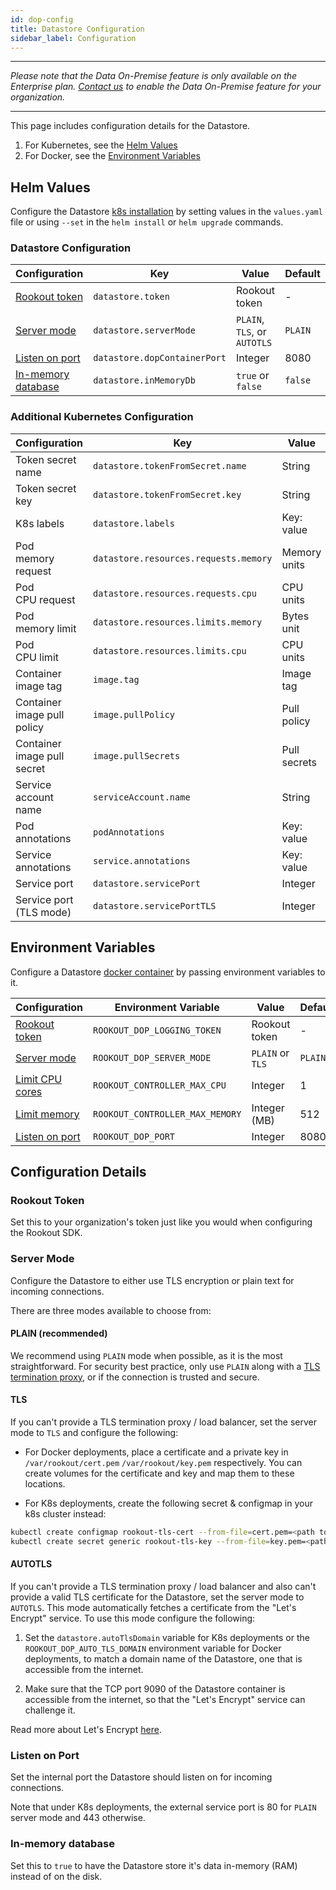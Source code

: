 ```yaml
---
id: dop-config
title: Datastore Configuration
sidebar_label: Configuration
---
```


---

*Please note that the Data On-Premise feature is only available on the Enterprise plan. [Contact us](https://www.rookout.com/company/contact) to enable the Data On-Premise feature for your organization.*

---

This page includes configuration details for the Datastore.

1. For Kubernetes, see the [Helm Values](#helm-values)
2. For Docker, see the [Environment Variables](#environment-variables)

## Helm Values

Configure the Datastore [k8s installation](dop-install.md#kubernetes) by setting values in the `values.yaml` file or using `--set` in the `helm install` or `helm upgrade` commands.

### Datastore Configuration

| Configuration                                         | Key                          | Value                        | Default |
| ---                                                   | ---                          | ---                          | ---     |
| [Rookout token](#rookout-token)                       | `datastore.token`            | Rookout token                | -       |  
| [Server mode](#server-mode)                           | `datastore.serverMode`       | `PLAIN`, `TLS`, or `AUTOTLS` | `PLAIN` |
| [Listen on port](#listen-on-port)                     | `datastore.dopContainerPort` | Integer                      | 8080    |
| [In-memory database](#in-memory-database)             | `datastore.inMemoryDb`       | `true` or `false`            | `false` |

### Additional Kubernetes Configuration

| Configuration                    | Key                                       | Value                | Default     |
| ---                              | ---                                       | ---                  | ---         |
| Token secret name                | `datastore.tokenFromSecret.name`          | String               | -           |
| Token secret key                 | `datastore.tokenFromSecret.key`           | String               | -           |
| K8s labels                       | `datastore.labels`                        | Key: value           | -           |
| Pod<br>memory request            | `datastore.resources.requests.memory`     | Memory units         | 1Gi         |
| Pod<br>CPU request               | `datastore.resources.requests.cpu`        | CPU units            | 1           |
| Pod<br>memory limit              | `datastore.resources.limits.memory`       | Bytes unit           | 4Gi         |
| Pod<br>CPU limit                 | `datastore.resources.limits.cpu`          | CPU units            | 2           |
| Container<br>image tag           | `image.tag`                               | Image tag            | latest      |
| Container<br>image pull policy   | `image.pullPolicy`                        | Pull policy          | `Always`    |
| Container<br>image pull secret   | `image.pullSecrets`                       | Pull secrets         | -           |
| Service account<br>name          | `serviceAccount.name`                     | String               | -           |
| Pod<br>annotations               | `podAnnotations`                          | Key: value           | -           |
| Service<br>annotations           | `service.annotations`                     | Key: value           | -           |
| Service port                     | `datastore.servicePort`                   | Integer              | 80          |
| Service port (TLS mode)          | `datastore.servicePortTLS`                | Integer              | 443         |

## Environment Variables

Configure a Datastore [docker container](dop-install#docker) by passing environment variables to it.

| Configuration                                         | Environment Variable             | Value             | Default |
| ---                                                   | ---                              | ---               | ---     |
| [Rookout token](#rookout-token)                       | `ROOKOUT_DOP_LOGGING_TOKEN`      | Rookout token     | -       |
| [Server mode](#server-mode)                           | `ROOKOUT_DOP_SERVER_MODE`        | `PLAIN` or `TLS`  | `PLAIN` |
| [Limit CPU cores](#resources-cpu-cores)               | `ROOKOUT_CONTROLLER_MAX_CPU`     | Integer           | 1       |
| [Limit memory](#limit-memory)                         | `ROOKOUT_CONTROLLER_MAX_MEMORY`  | Integer (MB)      | 512     |
| [Listen on port](#listen-on-port)                     | `ROOKOUT_DOP_PORT`               | Integer           | 8080     |

## Configuration Details

### Rookout Token

Set this to your organization's token just like you would when configuring the Rookout SDK.

### Server Mode

Configure the Datastore to either use TLS encryption or plain text for incoming connections.

There are three modes available to choose from:

#### PLAIN (recommended)

We recommend using `PLAIN` mode when possible, as it is the most straightforward. For security best practice, only use `PLAIN` along with a [TLS termination proxy](https://en.wikipedia.org/wiki/TLS_termination_proxy), or if the connection is trusted and secure.

#### TLS

If you can't provide a TLS termination proxy / load balancer, set the server mode to `TLS` and configure the following:

* For Docker deployments, place a certificate and a private key in `/var/rookout/cert.pem` `/var/rookout/key.pem` respectively. You can create volumes for the certificate and key and map them to these locations.

* For K8s deployments, create the following secret & configmap in your k8s cluster instead:

```bash
kubectl create configmap rookout-tls-cert --from-file=cert.pem=<path to cert file>
kubectl create secret generic rookout-tls-key --from-file=key.pem=<path to key file>
```

#### AUTOTLS

If you can't provide a TLS termination proxy / load balancer and also can't provide a valid TLS certificate for the Datastore, set the server mode to `AUTOTLS`. This mode automatically fetches a certificate from the "Let's Encrypt" service. To use this mode configure the following:

1. Set the `datastore.autoTlsDomain` variable for K8s deployments or the `ROOKOUT_DOP_AUTO_TLS_DOMAIN` environment variable for Docker deployments, to match a domain name of the Datastore, one that is accessible from the internet.

2. Make sure that the TCP port 9090 of the Datastore container is accessible from the internet, so that the "Let's Encrypt" service can challenge it.

Read more about Let's Encrypt [here](https://letsencrypt.org/).

### Listen on Port

Set the internal port the Datastore should listen on for incoming connections.

Note that under K8s deployments, the external service port is 80 for `PLAIN` server mode and 443 otherwise.

### In-memory database

Set this to `true` to have the Datastore store it's data in-memory (RAM) instead of on the disk.
